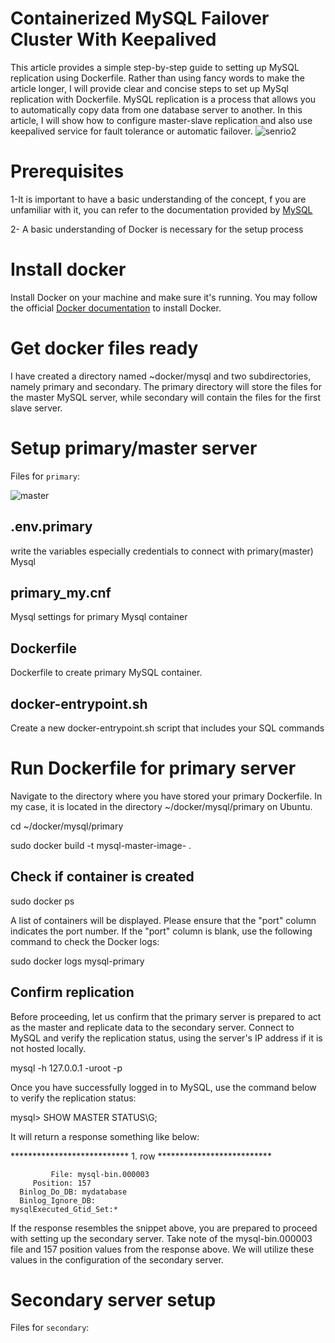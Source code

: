 # Containerized MySQL Failover Cluster With Keepalived
This article provides a simple step-by-step guide to setting up MySQL replication using Dockerfile. Rather than using fancy words to make the article longer, I will provide clear and concise steps to set up MySql replication with Dockerfile.
MySQL replication is a process that allows you to automatically copy data from one database server to another.
In this article, I will show how to configure master-slave replication and also use keepalived service for fault tolerance or automatic failover.
![senrio2](https://github.com/vahidsamie/MySQL-Replication/assets/110447267/a9cf3059-804d-4ac2-89a7-5ea8bf1808cb)
            
# Prerequisites
  1-It is important to have a basic understanding of the concept, f you are unfamiliar with it, you can refer to the documentation provided by [MySQL](https://dev.mysql.com/doc/refman/8.0/en/replication.html)
  
  2- A basic understanding of Docker is necessary for the setup process
# Install docker
Install Docker on your machine and make sure it's running. You may follow the official [Docker documentation](https://docs.docker.com/engine/install/ubuntu/) to install Docker.
# Get docker files ready
I have created a directory named ~docker/mysql and two subdirectories, namely primary and secondary. The primary directory will store the files for the master MySQL server, while secondary will contain the files for the first slave server.

# Setup primary/master server
Files for `primary`:

![master](https://github.com/vahidsamie/MySQL-Replication/assets/110447267/6c3eead1-81be-47f4-897c-69b73c185c57)



## .env.primary
write the variables especially credentials to connect with primary(master) Mysql
##  primary_my.cnf
Mysql settings for primary Mysql container

## Dockerfile
Dockerfile to create primary MySQL container.
## docker-entrypoint.sh
Create a new docker-entrypoint.sh script that includes your SQL commands



# Run Dockerfile for primary server
Navigate to the directory where you have stored your primary Dockerfile. In my case, it is located in the directory ~/docker/mysql/primary on Ubuntu.

cd ~/docker/mysql/primary

sudo  docker build -t mysql-master-image- .

## Check if container is created
sudo docker ps


A list of containers will be displayed. Please ensure that the "port" column indicates the port number. If the "port" column is blank, use the following command to check the Docker logs:

sudo docker logs mysql-primary
## Confirm replication
Before proceeding, let us confirm that the primary server is prepared to act as the master and replicate data to the secondary server. Connect to MySQL and verify the replication status, using the server's IP address if it is not hosted locally.

mysql -h 127.0.0.1 -uroot -p

Once you have successfully logged in to MySQL, use the command below to verify the replication status:

mysql> SHOW MASTER STATUS\G;

It will return a response something like below:

*************************** 1. row **************************

             File: mysql-bin.000003
         Position: 157
      Binlog_Do_DB: mydatabase
      Binlog_Ignore_DB: 
    mysqlExecuted_Gtid_Set:*

If the response resembles the snippet above, you are prepared to proceed with setting up the secondary server.
Take note of the mysql-bin.000003 file and 157 position values from the response above. We will utilize these values in the configuration of the secondary server.

# Secondary server setup

 Files for `secondary`:
 

